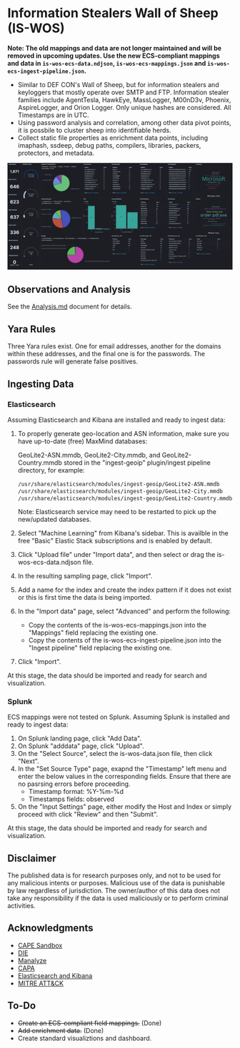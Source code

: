 # Information Stealers Wall of Sheep (IS-WOS)

__Note: The old mappings and data are not longer maintained and will be removed in upcoming updates. Use the new ECS-compliant mappings and data in ```is-wos-ecs-data.ndjson```, ```is-wos-ecs-mappings.json``` and ```is-wos-ecs-ingest-pipeline.json```.__

- Similar to DEF CON's Wall of Sheep, but for information stealers and keyloggers that mostly operate over SMTP and FTP. Information stealer families include AgentTesla, HawkEye, MassLogger, M00nD3v, Phoenix, AspireLogger, and Orion Logger. Only unique hashes are considered. All Timestamps are in UTC.
- Using password analysis and correlation, among other data pivot points, it is possbile to cluster sheep into identifiable herds.
- Collect static file properties as enrichment data points, including imaphash, ssdeep, debug paths, compilers, libraries, packers, protectors, and metadata.

![image](https://github.com/ditekshen/is-wos/raw/master/img/dashboard_snapshot_20201111.jpg)

## Observations and Analysis

See the [Analysis.md](https://github.com/ditekshen/is-wos/blob/master/Analysis.md) document for details.

## Yara Rules

Three Yara rules exist. One for email addresses, another for the domains within these addresses, and the final one is for the passwords. The passwords rule will generate false positives.

## Ingesting Data

### Elasticsearch

   Assuming Elasticsearch and Kibana are installed and ready to ingest data:

   1. To properly generate geo-location and ASN information, make sure you have up-to-date (free) MaxMind databases:
    
       GeoLite2-ASN.mmdb, GeoLite2-City.mmdb, and GeoLite2-Country.mmdb stored in the "ingest-geoip" plugin/ingest pipeline directory, for example:
    
       ```
       /usr/share/elasticsearch/modules/ingest-geoip/GeoLite2-ASN.mmdb
       /usr/share/elasticsearch/modules/ingest-geoip/GeoLite2-City.mmdb
       /usr/share/elasticsearch/modules/ingest-geoip/GeoLite2-Country.mmdb
       ```
    
       Note: Elasticsearch service may need to be restarted to pick up the new/updated databases.
    
   2. Select "Machine Learning" from Kibana's sidebar. This is availble in the free "Basic" Elastic Stack subscriptions and is enabled by default.
   3. Click "Upload file" under "Import data", and then select or drag the is-wos-ecs-data.ndjson file.
   4. In the resulting sampling page, click "Import".
   5. Add a name for the index and create the index pattern if it does not exist or this is first time the data is being imported.
   5. In the "Import data" page, select "Advanced" and perform the following:
      - Copy the contents of the is-wos-ecs-mappings.json into the "Mappings" field replacing the existing one.
      - Copy the contents of the is-wos-ecs-ingest-pipeline.json into the "Ingest pipeline" field replacing the existing one.
   6. Click "Import".
   
   At this stage, the data should be imported and ready for search and visualization.

### Splunk

   ECS mappings were not tested on Splunk. Assuming Splunk is installed and ready to ingest data:

   1. On Splunk landing page, click "Add Data".
   2. On Splunk "adddata" page, click "Upload".
   3. On the "Select Source", select the is-wos-data.json file, then click "Next".
   4. In the "Set Source Type" page, exapnd the "Timestamp" left menu and enter the below values in the corresponding fields. Ensure that there are no pasrsing errors before proceeding.
      - Timestamp format: %Y-%m-%d
      - Timestamps fields: observed
   5. On the "Input Settings" page, either modify the Host and Index or simply proceed with click "Review" and then "Submit".

   At this stage, the data should be imported and ready for search and visualization.

## Disclaimer

The published data is for research purposes only, and not to be used for any malicious intents or purposes. Malicious use of the data is punishable by law regardless of jurisdiction. The owner/author of this data does not take any responsibility if the data is used maliciously or to perform criminal activities.

## Acknowledgments

- [CAPE Sandbox](https://github.com/kevoreilly/CAPEv2)
- [DIE](https://github.com/horsicq/Detect-It-Easy)
- [Manalyze](https://github.com/JusticeRage/Manalyze)
- [CAPA](https://github.com/fireeye/capa)
- [Elasticsearch and Kibana](https://www.elastic.co/)
- [MITRE ATT&CK](https://attack.mitre.org/)

## To-Do

- ~~Create an ECS-compliant field mappings.~~ (Done)
- ~~Add enrichment data.~~ (Done)
- Create standard visualiztions and dashboard.